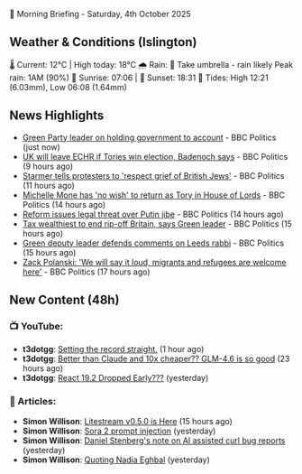 🌅 Morning Briefing - Saturday, 4th October 2025

## Weather & Conditions (Islington)

🌡️ Current: 12°C | High today: 18°C
🌧️ Rain: 🌂 Take umbrella - rain likely
   Peak rain: 1AM (90%)
🌅 Sunrise: 07:06 | 🌇 Sunset: 18:31
🌊 Tides: High 12:21 (6.03mm), Low 06:08 (1.64mm)

## News Highlights

- [Green Party leader on holding government to account](https://www.bbc.com/news/videos/c62l1j70qlgo?at_medium=RSS&at_campaign=rss) - BBC Politics (just now)
- [UK will leave ECHR if Tories win election, Badenoch says](https://www.bbc.com/news/articles/c1mxy2j2elro?at_medium=RSS&at_campaign=rss) - BBC Politics (9 hours ago)
- [Starmer tells protesters to 'respect grief of British Jews'](https://www.bbc.com/news/articles/ckgy8kvvkp3o?at_medium=RSS&at_campaign=rss) - BBC Politics (11 hours ago)
- [Michelle Mone has 'no wish' to return as Tory in House of Lords](https://www.bbc.com/news/articles/ckgy8l1km8lo?at_medium=RSS&at_campaign=rss) - BBC Politics (14 hours ago)
- [Reform issues legal threat over Putin jibe](https://www.bbc.com/news/articles/c20vyzjvld4o?at_medium=RSS&at_campaign=rss) - BBC Politics (14 hours ago)
- [Tax wealthiest to end rip-off Britain, says Green leader](https://www.bbc.com/news/articles/c708y9nq174o?at_medium=RSS&at_campaign=rss) - BBC Politics (15 hours ago)
- [Green deputy leader defends comments on Leeds rabbi](https://www.bbc.com/news/articles/c33ryml4y5ko?at_medium=RSS&at_campaign=rss) - BBC Politics (15 hours ago)
- [Zack Polanski: 'We will say it loud, migrants and refugees are welcome here'](https://www.bbc.com/news/videos/c5yezqerrk0o?at_medium=RSS&at_campaign=rss) - BBC Politics (17 hours ago)

## New Content (48h)
### 📺 YouTube:

- **t3dotgg**: [Setting the record straight.](https://www.youtube.com/watch?v=Ct0y7FN7yLA) (1 hour ago)
- **t3dotgg**: [Better than Claude and 10x cheaper?? GLM-4.6 is so good](https://www.youtube.com/watch?v=LJJnu0zfI6w) (23 hours ago)
- **t3dotgg**: [React 19.2 Dropped Early???](https://www.youtube.com/watch?v=JMTSX7GdDxk) (yesterday)

### 📝 Articles:

- **Simon Willison**: [Litestream v0.5.0 is Here](https://simonwillison.net/2025/Oct/3/litestream/#atom-everything) (15 hours ago)
- **Simon Willison**: [Sora 2 prompt injection](https://simonwillison.net/2025/Oct/3/cameo-prompt-injections/#atom-everything) (yesterday)
- **Simon Willison**: [Daniel Stenberg's note on AI assisted curl bug reports](https://simonwillison.net/2025/Oct/2/curl/#atom-everything) (yesterday)
- **Simon Willison**: [Quoting Nadia Eghbal](https://simonwillison.net/2025/Oct/2/nadia-eghbal/#atom-everything) (yesterday)
